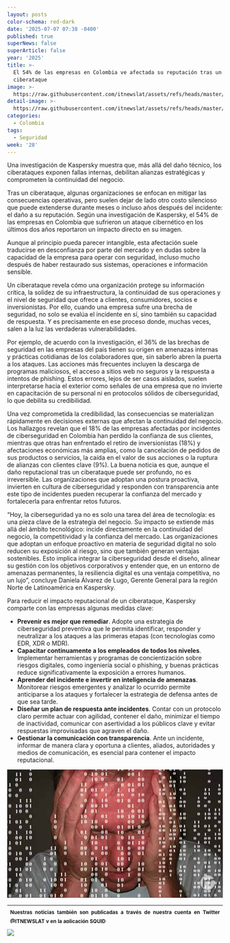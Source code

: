 ```yaml
---
layout: posts
color-schema: red-dark
date: '2025-07-07 07:38 -0400'
published: true
superNews: false
superArticle: false
year: '2025'
title: >-
  El 54% de las empresas en Colombia ve afectada su reputación tras un
  ciberataque
image: >-
  https://raw.githubusercontent.com/itnewslat/assets/refs/heads/master/img/540x320/Ataque-usuario-p.jpg
detail-image: >-
  https://raw.githubusercontent.com/itnewslat/assets/refs/heads/master/img/1024x680/Ataque-usuario-g.jpg
categories:
  - Colombia
tags:
  - Seguridad
week: '28'
---
```

Una investigación de Kaspersky muestra que, más allá del daño técnico, los ciberataques exponen fallas internas, debilitan alianzas estratégicas y comprometen la continuidad del negocio.

Tras un ciberataque, algunas organizaciones se enfocan en mitigar las consecuencias operativas, pero suelen dejar de lado otro costo silencioso que puede extenderse durante meses o incluso años después del incidente: el daño a su reputación. Según una investigación de Kaspersky, el 54% de las empresas en Colombia que sufrieron un ataque cibernético en los últimos dos años reportaron un impacto directo en su imagen. 

Aunque al principio pueda parecer intangible, esta afectación suele traducirse en desconfianza por parte del mercado y en dudas sobre la capacidad de la empresa para operar con seguridad, incluso mucho después de haber restaurado sus sistemas, operaciones e información sensible.

Un ciberataque revela cómo una organización protege su información crítica, la solidez de su infraestructura, la continuidad de sus operaciones y el nivel de seguridad que ofrece a clientes, consumidores, socios e inversionistas. Por ello, cuando una empresa sufre una brecha de seguridad, no solo se evalúa el incidente en sí, sino también su capacidad de respuesta. Y es precisamente en ese proceso donde, muchas veces, salen a la luz las verdaderas vulnerabilidades.

Por ejemplo, de acuerdo con la investigación, el 36% de las brechas de seguridad en las empresas del país tienen su origen en amenazas internas y prácticas cotidianas de los colaboradores que, sin saberlo abren la puerta a los ataques. Las acciones más frecuentes incluyen la descarga de programas maliciosos, el acceso a sitios web no seguros y la respuesta a intentos de phishing. Estos errores, lejos de ser casos aislados, suelen interpretarse hacia el exterior como señales de una empresa que no invierte en capacitación de su personal ni en protocolos sólidos de ciberseguridad, lo que debilita su credibilidad. 

Una vez comprometida la credibilidad, las consecuencias se materializan rápidamente en decisiones externas que afectan la continuidad del negocio. Los hallazgos revelan que el 18% de las empresas afectadas por incidentes de ciberseguridad en Colombia han perdido la confianza de sus clientes, mientras que otras han enfrentado el retiro de inversionistas (18%) y afectaciones económicas más amplias, como la cancelación de pedidos de sus productos o servicios, la caída en el valor de sus acciones o la ruptura de alianzas con clientes clave (9%).
La buena noticia es que, aunque el daño reputacional tras un ciberataque puede ser profundo, no es irreversible. Las organizaciones que adoptan una postura proactiva, invierten en cultura de ciberseguridad y responden con transparencia ante este tipo de incidentes pueden recuperar la confianza del mercado y fortalecerla para enfrentar retos futuros.

“Hoy, la ciberseguridad ya no es solo una tarea del área de tecnología: es una pieza clave de la estrategia del negocio. Su impacto se extiende más allá del ámbito tecnológico: incide directamente en la continuidad del negocio, la competitividad y la confianza del mercado. Las organizaciones que adoptan un enfoque proactivo en materia de seguridad digital no solo reducen su exposición al riesgo, sino que también generan ventajas sostenibles. Esto implica integrar la ciberseguridad desde el diseño, alinear su gestión con los objetivos corporativos y entender que, en un entorno de amenazas permanentes, la resiliencia digital es una ventaja competitiva, no un lujo”, concluye Daniela Álvarez de Lugo, Gerente General para la región Norte de Latinoamérica en Kaspersky.

Para reducir el impacto reputacional de un ciberataque, Kaspersky comparte con las empresas algunas medidas clave:

- **Prevenir es mejor que remediar**. Adopte una estrategia de ciberseguridad preventiva que le permita identificar, responder y neutralizar a los ataques a las primeras etapas (con tecnologías como EDR, XDR o MDR).
- **Capacitar continuamente a los empleados de todos los niveles**. Implementar herramientas y programas de concientización sobre riesgos digitales, como ingeniería social o phishing, y buenas prácticas reduce significativamente la exposición a errores humanos.
- **Aprender del incidente e invertir en inteligencia de amenazas**. Monitorear riesgos emergentes y analizar lo ocurrido permite anticiparse a los ataques y fortalecer la estrategia de defensa antes de que sea tarde.
- **Diseñar un plan de respuesta ante incidentes**. Contar con un protocolo claro permite actuar con agilidad, contener el daño, minimizar el tiempo de inactividad, comunicar con asertividad a los públicos clave y evitar respuestas improvisadas que agraven el daño.
- **Gestionar la comunicación con transparencia**. Ante un incidente, informar de manera clara y oportuna a clientes, aliados, autoridades y medios de comunicación, es esencial para contener el impacto reputacional.

![](https://raw.githubusercontent.com/itnewslat/assets/refs/heads/master/img/540x320/Ataque-usuario-p.jpg)

<table style="height: 42px;" width="569">
<tbody>
<tr>
<td style="text-align: justify;"><sub><strong>Nuestras noticias también son publicadas a través de nuestra cuenta en Twitter <a href="https://twitter.com/itnewslat?lang=es">@ITNEWSLAT</a> y en la aplicación <a href="https://squidapp.co/en/">SQUID</a></strong></sub></td>
</tr>
</tbody>
</table>

<img src="https://tracker.metricool.com/c3po.jpg?hash=56f88a41e39ab42c063cc51676587a04"/>